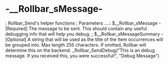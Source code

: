 # -__Rollbar_sMessage-
; Rollbar_Send's helper functions ; Parameters ....:  $__Rollbar_sMessage         - [Required] The message to be sent. This should contain any useful debugging info that will help you debug. ;                   $__Rollbar_sMessageSummary  - [Optional] A string that will be used as the title of the Item occurrences will be grouped into. Max length 255 characters. If omitted, Rollbar will determine this on the backend. _Rollbar_SendDebug("This is an debug message. If you received this, you were successful!", "Debug Message")
